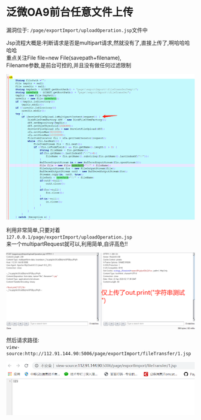 # 泛微OA9前台任意文件上传
漏洞位于: `/page/exportImport/uploadOperation.jsp`文件中

Jsp流程大概是:判断请求是否是multipart请求,然就没有了,直接上传了,啊哈哈哈哈哈  
重点关注File file=new File(savepath+filename),  
Filename参数,是前台可控的,并且没有做任何过滤限制

![](%E6%B3%9B%E5%BE%AEOA9%E5%89%8D%E5%8F%B0%E4%BB%BB%E6%84%8F%E6%96%87%E4%BB%B6%E4%B8%8A%E4%BC%A0/%E5%9B%BE%E7%89%879.png)

利用非常简单,只要对着  
`127.0.0.1/page/exportImport/uploadOperation.jsp`  
来一个multipartRequest就可以,利用简单,自评高危!!

![](%E6%B3%9B%E5%BE%AEOA9%E5%89%8D%E5%8F%B0%E4%BB%BB%E6%84%8F%E6%96%87%E4%BB%B6%E4%B8%8A%E4%BC%A0/%E5%9B%BE%E7%89%8710.png)

然后请求路径:  
`view-source:http://112.91.144.90:5006/page/exportImport/fileTransfer/1.jsp`

![](%E6%B3%9B%E5%BE%AEOA9%E5%89%8D%E5%8F%B0%E4%BB%BB%E6%84%8F%E6%96%87%E4%BB%B6%E4%B8%8A%E4%BC%A0/%E5%9B%BE%E7%89%8711.png)